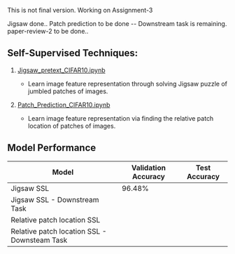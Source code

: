 This is not final version.
Working on Assignment-3

Jigsaw done..
Patch prediction to be done -- Downstream task is remaining.
paper-review-2 to be done..


## Self-Supervised Techniques:

1. [Jigsaw_pretext_CIFAR10.ipynb](Assignment_3/Jigsaw_pretext_CIFAR10.ipynb)
   - Learn image feature representation through solving Jigsaw puzzle of jumbled patches of images.
   
2. [Patch_Prediction_CIFAR10.ipynb](Assignment_3/Patch_Prediction_CIFAR10.ipynb)
   - Learn image feature representation via finding the relative patch location of patches of images.
     
## Model Performance

| Model                    | Validation Accuracy | Test Accuracy |
|--------------------------|----------------------|---------------|
| Jigsaw SSL |  96.48%               |         |
| Jigsaw SSL - Downstream Task                   |         |
| Relative patch location SSL                       |         |
| Relative patch location SSL - Downsteam Task                          |        |

